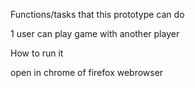 Functions/tasks that this prototype can do

1 user can play game with another player

How to run it

open in chrome of firefox webrowser

